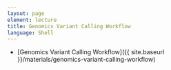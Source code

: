 ```yaml
---
layout: page
element: lecture
title: Genomics Variant Calling Workflow
language: Shell
---
```


* [Genomics Variant Calling Workflow]({{ site.baseurl }}/materials/genomics-variant-calling-workflow)

